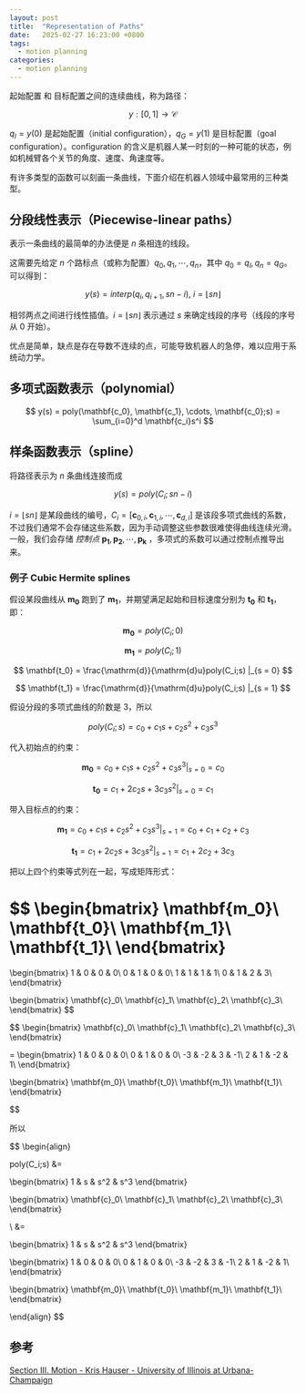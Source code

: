 ```yaml
---
layout: post
title:  "Representation of Paths"
date:   2025-02-27 16:23:00 +0800
tags: 
  - motion planning
categories:
  - motion planning
---
```


起始配置 和 目标配置之间的连续曲线，称为路径：

$$
y: [0, 1] \rightarrow \mathcal{C}
$$

$q_I = y(0)$ 是起始配置（initial configuration），$q_G = y(1)$ 是目标配置（goal configuration）。configuration 的含义是机器人某一时刻的一种可能的状态，例如机械臂各个关节的角度、速度、角速度等。

有许多类型的函数可以刻画一条曲线，下面介绍在机器人领域中最常用的三种类型。

## 分段线性表示（Piecewise-linear paths）

表示一条曲线的最简单的办法便是 $n$ 条相连的线段。

这需要先给定 $n$ 个路标点（或称为配置）$q_0,q_1,\cdots,q_n$，其中 $q_0 = q_I, q_n = q_G$。可以得到：

$$
y(s) = interp(q_i, q_{i+1}, sn-i),\ i = \lfloor sn \rfloor
$$

相邻两点之间进行线性插值。$i = \lfloor sn \rfloor$ 表示通过 $s$ 来确定线段的序号（线段的序号从 0 开始）。

优点是简单，缺点是存在导数不连续的点，可能导致机器人的急停，难以应用于系统动力学。


## 多项式函数表示（polynomial）

$$
y(s) = poly(\mathbf{c_0}, \mathbf{c_1}, \cdots, \mathbf{c_0};s) = \sum_{i=0}^d \mathbf{c_i}s^i
$$



## 样条函数表示（spline）

将路径表示为 $n$ 条曲线连接而成

$$
y(s) = poly(C_i; sn-i)
$$

$i = \lfloor sn \rfloor$ 是某段曲线的编号，$C_i = [\mathbf{c}_{0,i}, \mathbf{c}_{1,i}, \cdots, \mathbf{c}_{d,i}]$ 是该段多项式曲线的系数，不过我们通常不会存储这些系数，因为手动调整这些参数很难使得曲线连续光滑。一般，我们会存储 *控制点* $\mathbf{p_1}, \mathbf{p_2}, \cdots, \mathbf{p_k}$ ，多项式的系数可以通过控制点推导出来。

### 例子 Cubic Hermite splines

假设某段曲线从 $\mathbf{m_0}$ 跑到了 $\mathbf{m_1}$，并期望满足起始和目标速度分别为 $\mathbf{t_0}$ 和 $\mathbf{t_1}$，即：

$$
\mathbf{m_0} = poly(C_i;0)
$$

$$
\mathbf{m_1} = poly(C_i;1)
$$

$$
\mathbf{t_0} = \frac{\mathrm{d}}{\mathrm{d}u}poly(C_i;s) |_{s = 0}
$$

$$
\mathbf{t_1} = \frac{\mathrm{d}}{\mathrm{d}u}poly(C_i;s) |_{s = 1}
$$

假设分段的多项式曲线的阶数是 3，所以

$$
poly(C_i;s) = c_0 + c_1 s + c_2 s^2 + c_3 s^3 
$$

代入初始点的约束：

$$
\mathbf{m_0} = c_0 + c_1 s + c_2 s^2 + c_3 s^3 |_{s=0} = c_0
$$

$$
\mathbf{t_0} = c_1 + 2 c_2 s + 3 c_3 s^2 |_{s=0} = c_1
$$

带入目标点的约束：

$$
\mathbf{m_1} = c_0 + c_1 s + c_2 s^2 + c_3 s^3 |_{s=1} = c_0 + c_1 + c_2 + c_3
$$

$$
\mathbf{t_1} = c_1 + 2 c_2 s + 3 c_3 s^2 |_{s=1} = c_1 + 2 c_2 + 3 c_3
$$

把以上四个约束等式列在一起，写成矩阵形式：

$$
\begin{bmatrix}
\mathbf{m_0}\\
\mathbf{t_0}\\
\mathbf{m_1}\\
\mathbf{t_1}\\
\end{bmatrix}
= 
\begin{bmatrix}
1 & 0 & 0 & 0\\
0 & 1 & 0 & 0\\
1 & 1 & 1 & 1\\
0 & 1 & 2 & 3\\
\end{bmatrix}

\begin{bmatrix}
\mathbf{c}_0\\
\mathbf{c}_1\\
\mathbf{c}_2\\
\mathbf{c}_3\\
\end{bmatrix}
$$

$$
\begin{bmatrix}
\mathbf{c}_0\\
\mathbf{c}_1\\
\mathbf{c}_2\\
\mathbf{c}_3\\
\end{bmatrix}

= 
\begin{bmatrix}
1 & 0 & 0 & 0\\
0 & 1 & 0 & 0\\
-3 & -2 & 3 & -1\\
2 & 1 & -2 & 1\\
\end{bmatrix}

\begin{bmatrix}
\mathbf{m_0}\\
\mathbf{t_0}\\
\mathbf{m_1}\\
\mathbf{t_1}\\
\end{bmatrix}

$$

所以

$$
\begin{align}

poly(C_i;s) &= 

\begin{bmatrix}
1 & s & s^2 & s^3
\end{bmatrix}

\begin{bmatrix}
\mathbf{c}_0\\
\mathbf{c}_1\\
\mathbf{c}_2\\
\mathbf{c}_3\\
\end{bmatrix}

\\
&=

\begin{bmatrix}
1 & s & s^2 & s^3
\end{bmatrix}

\begin{bmatrix}
1 & 0 & 0 & 0\\
0 & 1 & 0 & 0\\
-3 & -2 & 3 & -1\\
2 & 1 & -2 & 1\\
\end{bmatrix}

\begin{bmatrix}
\mathbf{m_0}\\
\mathbf{t_0}\\
\mathbf{m_1}\\
\mathbf{t_1}\\
\end{bmatrix}

\end{align}
$$

## 参考

[Section III. Motion  - Kris Hauser - University of Illinois at Urbana-Champaign](https://motion.cs.illinois.edu/RoboticSystems/)
